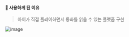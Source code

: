 #### 🍭 사용하게 된 이유
> 아이가 직접 플레이하면서 동화를 읽을 수 있는 플랫폼 구현

![image](https://user-images.githubusercontent.com/60870438/169632904-66728cf2-d2e9-4770-8f86-41881bbbf1ee.png)
